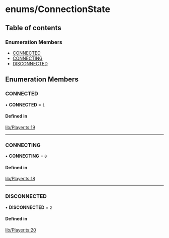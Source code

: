 # enums/ConnectionState

## Table of contents

### Enumeration Members

- [CONNECTED](enums.ConnectionState.md#connected)
- [CONNECTING](enums.ConnectionState.md#connecting)
- [DISCONNECTED](enums.ConnectionState.md#disconnected)

## Enumeration Members

### CONNECTED

• **CONNECTED** = ``1``

#### Defined in

[lib/Player.ts:19](https://github.com/hmes98318/LavaShark/blob/f32fcc81c4b5b95e62c43d544e14f8b81f1be683/src/lib/Player.ts#L19)

___

### CONNECTING

• **CONNECTING** = ``0``

#### Defined in

[lib/Player.ts:18](https://github.com/hmes98318/LavaShark/blob/f32fcc81c4b5b95e62c43d544e14f8b81f1be683/src/lib/Player.ts#L18)

___

### DISCONNECTED

• **DISCONNECTED** = ``2``

#### Defined in

[lib/Player.ts:20](https://github.com/hmes98318/LavaShark/blob/f32fcc81c4b5b95e62c43d544e14f8b81f1be683/src/lib/Player.ts#L20)
